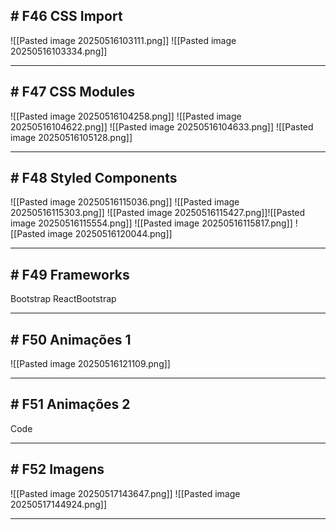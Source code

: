 ## # F46 CSS Import

![[Pasted image 20250516103111.png]]
![[Pasted image 20250516103334.png]]

---

## # F47 CSS Modules

![[Pasted image 20250516104258.png]]
![[Pasted image 20250516104622.png]]
![[Pasted image 20250516104633.png]]
![[Pasted image 20250516105128.png]]

---

## # F48 Styled Components

![[Pasted image 20250516115036.png]]
![[Pasted image 20250516115303.png]]
![[Pasted image 20250516115427.png]]![[Pasted image 20250516115554.png]]
![[Pasted image 20250516115817.png]]
![[Pasted image 20250516120044.png]]

---

## # F49 Frameworks

Bootstrap
ReactBootstrap

---

## # F50 Animações 1

![[Pasted image 20250516121109.png]]

---

## # F51 Animações 2

Code

---

## # F52 Imagens

![[Pasted image 20250517143647.png]]
![[Pasted image 20250517144924.png]]


---
